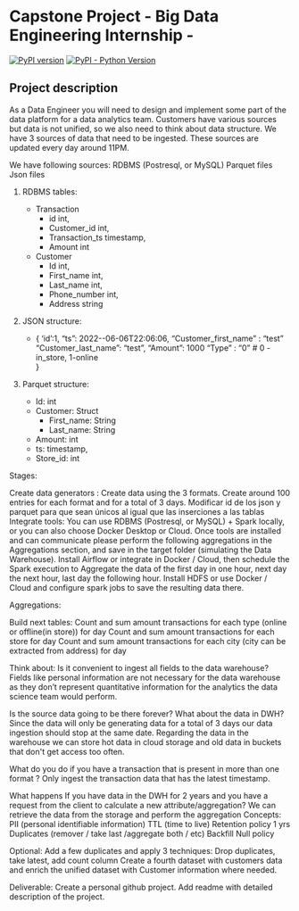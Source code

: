 # Capstone Project - Big Data Engineering Internship -
[![PyPI version](https://badge.fury.io/py/apache-airflow.svg)](https://badge.fury.io/py/apache-airflow)
[![PyPI - Python Version](https://img.shields.io/pypi/pyversions/apache-airflow.svg)](https://pypi.org/project/apache-airflow/)


## Project description

As a Data Engineer you will need to design and implement some part of the data platform for a data analytics team. Customers have various sources but data is not unified, so we also need to think about data structure. We have 3 sources of data that need to be ingested. These sources are updated every day around 11PM. 
 
We have following sources:
RDBMS (Postresql, or MySQL)
Parquet files
Json files

1. RDBMS tables:
    - Transaction
	    - id int,
	    - Customer_id int,
	    - Transaction_ts timestamp,
	    - Amount int
    - Customer
	    - Id int,
	    - First_name int,
	    - Last_name int,
	    - Phone_number int,
	    - Address string

2. JSON structure:
    - {
        ‘id’:1,
        “ts”: 2022--06-06T22:06:06, 
        “Customer_first_name” : “test”
        “Customer_last_name”: “test”,
        “Amount”: 1000
        “Type” : “0” # 0 - in_store, 1-online	
        }

3. Parquet structure:
	- Id: int 
	- Customer: Struct
		- First_name: String
		- Last_name: String
	- Amount: int
	- ts: timestamp,
	- Store_id: int

Stages:

Create data generators : Create data using the 3 formats. Create around 100 entries for each format and for a total of 3 days. 
Modificar id de los json y parquet para que sean únicos al igual que las inserciones a las tablas 
Integrate tools: You can use RDBMS (Postresql, or MySQL) + Spark locally, or you can also choose Docker Desktop or Cloud. Once tools are installed and can communicate please perform the following aggregations in the Aggregations section, and save in the target folder (simulating the Data Warehouse). 
Install Airflow or integrate in Docker / Cloud, then schedule the Spark execution to Aggregate the data of the first day in one hour, next day the next hour, last day the following hour. 
Install HDFS or use Docker / Cloud and configure spark jobs to save the resulting data there. 

Aggregations:
 
Build next tables:
Count and sum amount transactions for each type (online or offline(in store)) for day
Count and sum amount transactions for each store for day
Count and sum amount transactions for each city (city can be extracted from address) for day

Think about:
Is it convenient to ingest all fields to the data warehouse? 
Fields like personal information are not necessary for the data warehouse as they don’t represent quantitative information for the analytics the data science team would perform.

Is the source data going to be there forever? What about the data in DWH?
Since the data will only be generating data for a total of 3 days our data ingestion should stop at the same date. 
Regarding the data in the warehouse we can store hot data in cloud storage and old data in buckets that don't get access too often.
 
What do you do if you have a transaction that is present in more than one format ? 
Only ingest the transaction data that has the latest timestamp.

What happens If you have data in the DWH for 2 years and you have a request from the client to calculate a new attribute/aggregation? 
We can retrieve the data from the storage and perform the aggregation 
Concepts:
PII (personal identifiable information) 
TTL (time to live) Retention policy 1 yrs 
Duplicates (remover / take last /aggregate both / etc) 
Backfill 
Null policy 

Optional:
Add a few duplicates and apply 3 techniques: Drop duplicates, take latest, add count column 
Create a fourth dataset with customers data and enrich the unified dataset with Customer information where needed.

Deliverable:
Create a personal github project. Add readme with detailed description of the project. 

